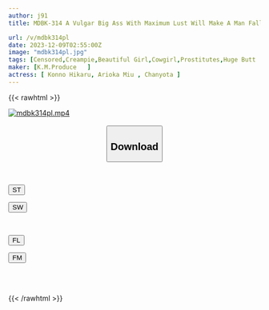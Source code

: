 ```yaml
---
author: j91
title: MDBK-314 A Vulgar Big Ass With Maximum Lust Will Make A Man Fall Into Pleasure And Squeeze Out His Sperm With A Seed Press ~Membership-only Piston Club~

url: /v/mdbk314pl
date: 2023-12-09T02:55:00Z
image: "mdbk314pl.jpg"
tags: [Censored,Creampie,Beautiful Girl,Cowgirl,Prostitutes,Huge Butt	 ]
maker: [K.M.Produce   ]
actress: [ Konno Hikaru, Arioka Miu , Chanyota ]
---
```



{{< rawhtml >}}

<div class="video" data-videoid="App4LqOyxdFXdBQ">
    <a href="javascript:;">
        <img src="/v/mdbk314pl/mdbk314pl.jpg" width="WIDTH" height="HEIGHT" alt="mdbk314pl.mp4" loading="lazy">
    </a>
</div>

<script type="text/javascript" src="https://j91.asia/asset/on-demand-st.js"></script>

<br>
  <link rel="stylesheet" href="https://j91.asia/asset/bs5.css">
  
  <center>
  <button class="btn btn-primary" type="button" data-bs-toggle="collapse" data-bs-target=".multi-collapse" aria-expanded="false" aria-controls="multiCollapseExample1 multiCollapseExample2"><h2>Download</h2></button></center>
</p>
<div class="row">
  <div class="col">
    <div class="collapse multi-collapse" id="multiCollapseExample1">
      <div class="card card-body">
	      	      <br>
<div class="buttons">  
<p><a href="https://streamtape.to/v/App4LqOyxdFXdBQ" target="_blank"><button class="btn-hover color-3"><i class="fa fa-download"></i> ST</button></a></p>
<p><a href="https://flaswish.com/1p1s9t3446ks" target="_blank"><button class="btn-hover color-2"><i class="fa fa-download"></i> SW</button></a></p></div>
    </div>
  </div>
</div>
  <div class="col">
    <div class="collapse multi-collapse" id="multiCollapseExample2">
      <div class="card card-body">
	      <br>
<div class="buttons">
<p><a href="javascript:;" target="_blank"><button class="btn-hover color-9"><i class="fa fa-download"></i> FL</button></a></p>
<p><a href="javascript:;" target="_blank"><button class="btn-hover color-8"><i class="fa fa-download"></i> FM</button></a></p></div>
<br><br>
      </div>
    </div>
  </div>
</div>

{{< /rawhtml >}}